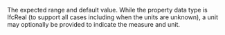 The expected range and default value.  While the property data type is IfcReal (to support all cases including when the units are unknown), a unit may optionally be provided to indicate the measure and unit.